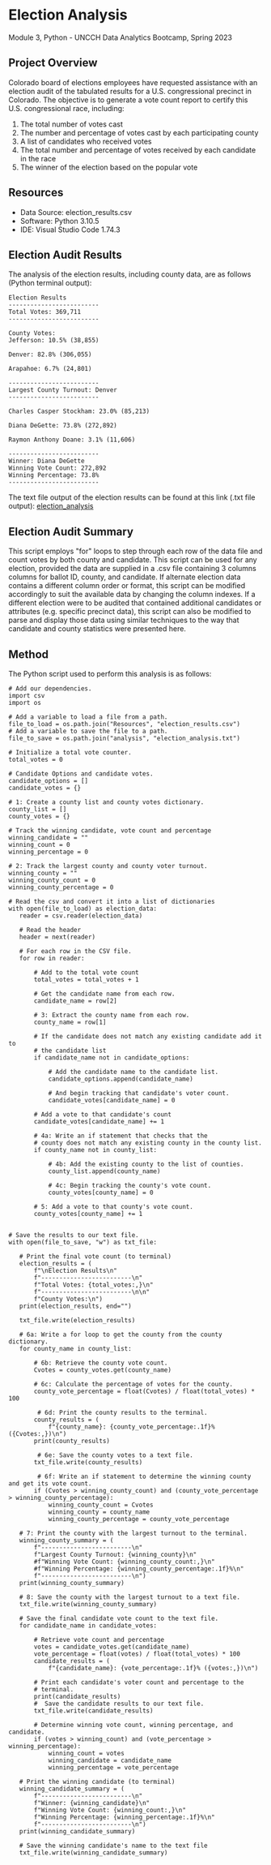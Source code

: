# Election Analysis
Module 3, Python - UNCCH Data Analytics Bootcamp, Spring 2023

## Project Overview
Colorado board of elections employees have requested assistance with an election audit of the tabulated results for a U.S. congressional precinct in Colorado. The objective is to generate a vote count report to certify this U.S. congressional race, including: 

1. The total number of votes cast
2. The number and percentage of votes cast by each participating county
3. A list of candidates who received votes
4. The total number and percentage of votes received by each candidate in the race
5. The winner of the election based on the popular vote

## Resources
- Data Source: election_results.csv
- Software: Python 3.10.5
- IDE: Visual Studio Code 1.74.3

## Election Audit Results
The analysis of the election results, including county data, are as follows (Python terminal output):

    Election Results
    -------------------------
    Total Votes: 369,711
    -------------------------

    County Votes:
    Jefferson: 10.5% (38,855)

    Denver: 82.8% (306,055)

    Arapahoe: 6.7% (24,801)

    -------------------------
    Largest County Turnout: Denver
    -------------------------

    Charles Casper Stockham: 23.0% (85,213)

    Diana DeGette: 73.8% (272,892)

    Raymon Anthony Doane: 3.1% (11,606)

    -------------------------
    Winner: Diana DeGette
    Winning Vote Count: 272,892
    Winning Percentage: 73.8%
    -------------------------


The text file output of the election results can be found at this link (.txt file output):
[election_analysis](/main/analysis/election_analysis.txt)

## Election Audit Summary
This script employs "for" loops to step through each row of the data file and count votes by both county and candidate.
This script can be used for any election, provided the data are supplied in a .csv file containing 3 columns columns for ballot ID, county, and candidate. If alternate election data contains a different column order or format, this script can be modified accordingly to suit the available data by changing the column indexes. If a different election were to be audited that contained additional candidates or attributes (e.g. specific precinct data), this script can also be modified to parse and display those data using similar techniques to the way that candidate and county statistics were presented here. 


## Method
The Python script used to perform this analysis is as follows: 

 ```
# Add our dependencies.
import csv
import os

# Add a variable to load a file from a path.
file_to_load = os.path.join("Resources", "election_results.csv")
# Add a variable to save the file to a path.
file_to_save = os.path.join("analysis", "election_analysis.txt")

# Initialize a total vote counter.
total_votes = 0

# Candidate Options and candidate votes.
candidate_options = []
candidate_votes = {}

# 1: Create a county list and county votes dictionary.
county_list = []
county_votes = {}

# Track the winning candidate, vote count and percentage
winning_candidate = ""
winning_count = 0
winning_percentage = 0

# 2: Track the largest county and county voter turnout.
winning_county = ""
winning_county_count = 0
winning_county_percentage = 0

# Read the csv and convert it into a list of dictionaries
with open(file_to_load) as election_data:
    reader = csv.reader(election_data)

    # Read the header
    header = next(reader)

    # For each row in the CSV file.
    for row in reader:

        # Add to the total vote count
        total_votes = total_votes + 1

        # Get the candidate name from each row.
        candidate_name = row[2]

        # 3: Extract the county name from each row.
        county_name = row[1]

        # If the candidate does not match any existing candidate add it to
        # the candidate list
        if candidate_name not in candidate_options:

            # Add the candidate name to the candidate list.
            candidate_options.append(candidate_name)

            # And begin tracking that candidate's voter count.
            candidate_votes[candidate_name] = 0

        # Add a vote to that candidate's count
        candidate_votes[candidate_name] += 1

        # 4a: Write an if statement that checks that the
        # county does not match any existing county in the county list.
        if county_name not in county_list:

            # 4b: Add the existing county to the list of counties.
            county_list.append(county_name)

            # 4c: Begin tracking the county's vote count.
            county_votes[county_name] = 0

        # 5: Add a vote to that county's vote count.
        county_votes[county_name] += 1


# Save the results to our text file.
with open(file_to_save, "w") as txt_file:

    # Print the final vote count (to terminal)
    election_results = (
        f"\nElection Results\n"
        f"-------------------------\n"
        f"Total Votes: {total_votes:,}\n"
        f"-------------------------\n\n"
        f"County Votes:\n")
    print(election_results, end="")

    txt_file.write(election_results)

    # 6a: Write a for loop to get the county from the county dictionary.
    for county_name in county_list:

        # 6b: Retrieve the county vote count. 
        Cvotes = county_votes.get(county_name)
        
        # 6c: Calculate the percentage of votes for the county.
        county_vote_percentage = float(Cvotes) / float(total_votes) * 100

         # 6d: Print the county results to the terminal.
        county_results = (
            f"{county_name}: {county_vote_percentage:.1f}% ({Cvotes:,})\n")
        print(county_results)

         # 6e: Save the county votes to a text file.
        txt_file.write(county_results)

         # 6f: Write an if statement to determine the winning county and get its vote count.
        if (Cvotes > winning_county_count) and (county_vote_percentage > winning_county_percentage):
            winning_county_count = Cvotes
            winning_county = county_name
            winning_county_percentage = county_vote_percentage

    # 7: Print the county with the largest turnout to the terminal.
    winning_county_summary = (
        f"-------------------------\n"
        f"Largest County Turnout: {winning_county}\n"
        #f"Winning Vote Count: {winning_county_count:,}\n"
        #f"Winning Percentage: {winning_county_percentage:.1f}%\n"
        f"-------------------------\n")
    print(winning_county_summary)

    # 8: Save the county with the largest turnout to a text file.
    txt_file.write(winning_county_summary)

    # Save the final candidate vote count to the text file.
    for candidate_name in candidate_votes:

        # Retrieve vote count and percentage
        votes = candidate_votes.get(candidate_name)
        vote_percentage = float(votes) / float(total_votes) * 100
        candidate_results = (
            f"{candidate_name}: {vote_percentage:.1f}% ({votes:,})\n")

        # Print each candidate's voter count and percentage to the
        # terminal.
        print(candidate_results)
        #  Save the candidate results to our text file.
        txt_file.write(candidate_results)

        # Determine winning vote count, winning percentage, and candidate.
        if (votes > winning_count) and (vote_percentage > winning_percentage):
            winning_count = votes
            winning_candidate = candidate_name
            winning_percentage = vote_percentage

    # Print the winning candidate (to terminal)
    winning_candidate_summary = (
        f"-------------------------\n"
        f"Winner: {winning_candidate}\n"
        f"Winning Vote Count: {winning_count:,}\n"
        f"Winning Percentage: {winning_percentage:.1f}%\n"
        f"-------------------------\n")
    print(winning_candidate_summary)

    # Save the winning candidate's name to the text file
    txt_file.write(winning_candidate_summary)
